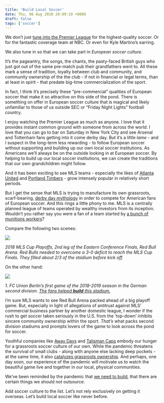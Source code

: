 ```yaml
---
title: 'Build Local Soccer'
date: Thu, 06 Aug 2020 20:09:10 +0000
draft: false
tags: ['soccer']
---
```


We don’t just [tune into the Premier League](https://morningconsult.com/2019/08/28/global-is-cool-the-growing-appeal-of-premier-league-soccer-in-america/) for the highest-quality soccer. Or for the fantastic coverage team at NBC. Or even for Kyle Martino’s earring.

We also tune in so that we can take part in _European soccer culture_. 

It’s the pageantry, the songs, the chants, the pasty-faced British guys who just got out of the same pre-match pub their grandfathers went to. All these mark a sense of tradition, loyalty between club and community, and community ownership of the the club - if not in financial or legal terms, than at least in spirit - that predate big-time commercialization of the sport. 

In fact, I think it’s precisely these “pre-commercial” qualities of European soccer that make it so attractive on this side of the pond. There is something on offer in European soccer culture that is magical and likely unfamiliar to those of us outside SEC or “Friday Night Lights” football country.

I enjoy watching the Premier League as much as anyone. I love that it provides instant common ground with someone from across the world. I love that you can go to bar on Saturday in New York City and see Arsenal and Tottenham fans getting into it come derby day. But it’s a little _lame_ - and I suspect in the long-term less rewarding - to follow European soccer without supporting and building up our own local soccer institutions. As Americans we’ll always be on the outside looking in at European soccer. By helping to build up our local soccer institutions, we can create the traditions that our own grandchildren might follow.

And it has been exciting to see MLS teams - especially the likes of [Atlanta United](https://www.youtube.com/watch?v=cuAytnDGKMQ) and [Portland Timbers](https://www.youtube.com/watch?v=SFBUNbJLHro) - grow intensely popular in relatively short periods. 

But I get the sense that MLS is trying to manufacture its own grassroots, scarf-bearing, [derby day mythology](https://www.youtube.com/watch?v=USUFGnNHUTs&feature=emb_rel_end) in order to compete for American fans of European soccer. And this rings a little phony to me. MLS is a centrally planned league of teams operated by wealthy investors from its inception. Wouldn’t you rather say you were a fan of a team started by [a bunch of munitions workers](https://en.wikipedia.org/wiki/History_of_Arsenal_F.C._(1886%E2%80%931966))?

Compare the following two scenes:

![](https://sunilvraocom.files.wordpress.com/2020/08/img_4514.jpg?w=1024)

_2018 MLS Cup Playoffs, 2nd leg of the Eastern Conference Finals, Red Bull Arena. Red Bulls needed to overcome a 3-0 deficit to reach the MLS Cup Finals. They filled about 2/3 of the stadium before kick off._

On the other hand:

![](https://sunilvraocom.files.wordpress.com/2020/08/img_4058.jpg?w=1024)

_1\. FC Union Berlin’s first game of the 2018-2019 season in the German second division._ [_The fans helped_ **_build_** _this stadium._](https://www.youtube.com/watch?v=XXI6oWjlV8M&t=329s)

I’m sure MLS wants to see Red Bull Arena packed ahead of a big playoff game. But, especially in light of allegations of antitrust against MLS’ commercial business partner by another domestic league, I wonder if the rush to get soccer taken seriously in the U.S. from the ‘top-down’ inhibits sincere community ownership within the sport. _That’s_ what packs second division stadiums and prompts lovers of the game to look across the pond for soccer.

Youthful companies like [Away Days](https://awaydaysfootball.com) and [Talisman Caps](https://talismancaps.com) embody our hunger for a grassroots soccer culture of our own. While the pandemic threatens the survival of small clubs - along with anyone else lacking deep pockets - at the same time, it also [catalyzes grassroots ownership](https://www.detroitnews.com/story/sports/soccer/2020/07/30/niyo-detroit-city-fc-offers-piece-ownership-its-supporters/5545513002/). And perhaps, one day soon, our experience of the pandemic will motivate us to watch the beautiful game live and together in our local, physical communities. 

We’ve been reminded by the pandemic that [we need to build](https://a16z.com/2020/04/18/its-time-to-build/), that there are certain things we should not outsource. 

Add soccer culture to the list. Let’s not rely exclusively on getting it overseas. Let’s build local soccer like never before.
